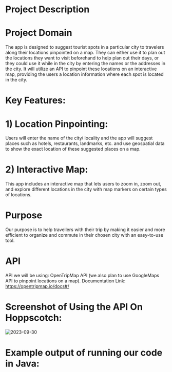 # Project Description

# Project Domain
The app is designed to suggest tourist spots in a particular city to travelers along their locations pinpointed on a map. They can either 
use it to plan out the locations they want to visit beforehand to help plan out their days, or they 
could use it while in the city by entering the names or the addresses in the city. It will utilize 
an API to pinpoint these locations on an interactive map, providing the users a location 
information where each spot is located in the city.

# Key Features:
# 1) Location Pinpointing: 
Users will enter the name of the city/ locality and the app will suggest places such as hotels, restaurants, 
landmarks, etc. and use geospatial data to show the exact location of these suggested places on a map.
# 2) Interactive Map: 
This app includes an interactive map that lets users to zoom in, zoom out, and explore 
different locations in the city with map markers on certain types of locations.

# Purpose
Our purpose is to help travellers with their trip by making it easier and more efficient
to organize and commute in their chosen city with an easy-to-use tool.

# API
API we will be using: OpenTripMap API (we also plan to use GoogleMaps API to pinpoint locations on a map).
Documentation Link: https://opentripmap.io/docs#/ 
# Screenshot of Using the API On Hoppscotch:
![2023-09-30](https://github.com/04kash/CSC207-Group203-TUT5101/assets/113269381/503fc85b-58af-4cc1-9821-6736a0cf117c)
# Example output of running our code in Java:
<Insert here>

